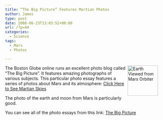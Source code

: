 ```yaml
---
title: “The Big Picture” Features Martian Photos
author: James
type: post
date: 2008-06-23T13:03:52+00:00
url: /?p=44
categories:
  - Science
tags:
  - Mars
  - Photos

---
```

[<img src="http://www.culbertsonexchange.com/wp/wp-content/uploads/2008/06/earth_from_mars-150x148.png" alt="Earth Viewed from Mars Orbiter" width="100" height="100" align="right" />][1]The Boston Globe online runs an excellent photo blog called &#8220;The Big Picture&#8221;. It features amazing photographs of various subjects. This particular photo essay features a series of photos about Mars and its atmosphere: [Click Here to See Martian Skies][2]

The photo of the earth and moon from Mars is particularly good.

You can see all of the photo essays from this link: [The Big Picture][3]

 [1]: http://www.culbertsonexchange.com/wp/wp-content/uploads/2008/06/earth_from_mars.png
 [2]: http://www.boston.com/bigpicture/2008/06/martian_skies.html
 [3]: http://www.boston.com/bigpicture/